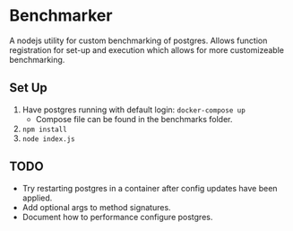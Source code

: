 # Benchmarker

A nodejs utility for custom benchmarking of postgres. Allows function registration for set-up and execution which allows for more customizeable benchmarking.

## Set Up
1. Have postgres running with default login: `docker-compose up`
    - Compose file can be found in the benchmarks folder.
2. `npm install`
3. `node index.js`

## TODO
- Try restarting postgres in a container after config updates have been applied.
- Add optional args to method signatures.
- Document how to performance configure postgres.